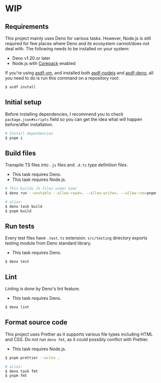 # WIP

## Requirements

This project mainly uses Deno for various tasks. However, Node.js is still required for few places where Deno and its ecosystem cannot/does not deal with.
The following needs to be installed on your system:

- Deno v1.20 or later
- Node.js with [Corepack](https://github.com/nodejs/corepack) enabled

If you're using [asdf-vm](https://asdf-vm.com/), and installed both [asdf-nodejs](https://github.com/asdf-vm/asdf-nodejs) and [asdf-deno](https://github.com/asdf-community/asdf-deno), all you need to do is run this command on a repository root:

```sh
$ asdf install
```

## Initial setup

Before installing dependencies, I recommend you to check `package.json#scripts` field so you can get the idea what will happen before/after installation.

```sh
# Install dependencies
$ pnpm i
```

## Build files

Transpile TS files into `.js` files and `.d.ts` type definition files.

- This task requires Deno.
- This task requires Node.js.

```sh
# This builds JS files under esm/
$ deno run --unstable --allow-read=. --allow-write=. --allow-run=pnpm ./scripts/build.ts

# alias:
$ deno task build
$ pnpm build
```

## Run tests

Every test files have `.test.ts` extension. `src/testing` directory exports testing module from Deno standard library.

- This task requires Deno.

```sh
$ deno test
```

## Lint

Linting is done by Deno's lint feature.

- This task requires Deno.

```sh
$ deno lint
```

## Format source code

This project uses Prettier as it supports various file types including HTML and CSS.
Do not run `deno fmt`, as it could possibly conflict with Prettier.

- This task requires Node.js.

```sh
$ pnpm prettier --write .

# alias:
$ deno task fmt
$ pnpm fmt
```

